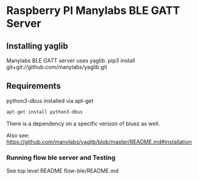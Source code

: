 # Raspberry PI Manylabs BLE GATT Server


## Installing yaglib

Manylabs BLE GATT server uses yaglib.
pip3 install git+git://github.com/manylabs/yaglib.git

## Requirements

python3-dbus installed via apt-get

```bash
apt-get install python3-dbus
```

There is a dependency on a specific version of bluez as well.

Also see:
  https://github.com/manylabs/yaglib/blob/master/README.md#installation

### Running flow ble server and Testing 

See top level README flow-ble/README.md
